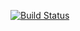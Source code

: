 [![Build Status](https://travis-ci.org/WNortier/shoe-catalogue-api.svg?branch=master)](https://travis-ci.org/WNortier/shoe-catalogue-api)
 
